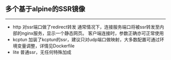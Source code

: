 ## 多个基于alpine的SSR镜像

------------
- http
对ssr端口做了redirect转发
通常情况下，连接服务端口将被ssr转发至内部的nginx服务，显示一个静态网页。
客户端连接时，参数正确亦可正常使用
- kcptun
加装了kcptun的ssr，建议只对udp端口做映射，大多数配置可通过环境变量调整，详情见Dockerfile
- lite
普通ssr，无任何特殊加成
